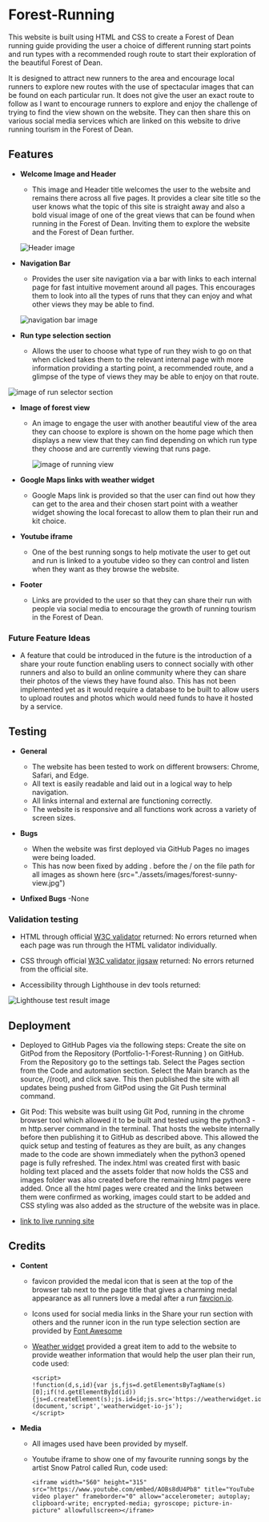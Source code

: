 # Forest-Running

This website is built using HTML and CSS to create a Forest of Dean running guide providing the user a choice of different running start points and run types with a recommended rough route to start their exploration of the beautiful Forest of Dean.

It is designed to attract new runners to the area and encourage local runners to explore new routes with the use of spectacular images that can be found on each particular run. It does not give the user an exact route to follow as I want to encourage runners to explore and enjoy the challenge of trying to find the view shown on the website. They can then share this on various social media services which are linked on this website to drive running tourism in the Forest of Dean.

## Features

- __Welcome Image and Header__

  - This image and Header title welcomes the user to the website and remains there across all five pages. It provides a clear site title so the user knows what the topic of this site is straight away and also a bold visual image of one of the great views that can be found when running in the Forest of Dean. Inviting them to explore the website and the Forest of Dean further.
        
  ![Header image](https://github.com/TheRealBond/Portfolio-1-Forest-Running/blob/main/assets/images/header.png?raw=true)

- __Navigation Bar__ 
    
  - Provides the user site navigation via a bar with links to each internal page for fast intuitive movement around all pages. This encourages them to look into all the types of runs that they can enjoy and what other views they may be able to find.
        
   ![navigation bar image](https://github.com/TheRealBond/Portfolio-1-Forest-Running/blob/main/assets/images/navigationbar.png?raw=true)

- __Run type selection section__
    
  - Allows the user to choose what type of run they wish to go on that when clicked takes them to the relevant internal page with more information providing a starting point, a recommended route, and a glimpse of the type of views they may be able to enjoy on that route.
        
 ![image of run selector section](https://github.com/TheRealBond/Portfolio-1-Forest-Running/blob/main/assets/images/run-selector.png?raw=true)

- __Image of forest view__
        
  - An image to engage the user with another beautiful view of the area they can choose to explore is shown on the home page which then displays a new view that they can find depending on which run type they choose and are currently viewing that runs page.

    ![image of running view](https://github.com/TheRealBond/Portfolio-1-Forest-Running/blob/main/assets/images/running-view-feature.png?raw=true)

- __Google Maps links with weather widget__

  - Google Maps link is provided so that the user can find out how they can get to the area and their chosen start point with a weather widget showing the local forecast to allow them to plan their run and kit choice.
        
- __Youtube iframe__

  - One of the best running songs to help motivate the user to get out and run is linked to a youtube video so they can control and listen when they want as they browse the website.

- __Footer__

  - Links are provided to the user so that they can share their run with people via social media to encourage the growth of running tourism in the Forest of Dean. 

### Future Feature Ideas

  - A feature that could be introduced in the future is the introduction of a share your route function enabling users to connect socially with other runners and also to build an online community where they can share their photos of the views they have found also. This has not been implemented yet as it would require a database to be built to allow users to upload routes and photos which would need funds to have it hosted by a service.


## Testing

- __General__

  - The website has been tested to work on different browsers: Chrome, Safari, and Edge.
  - All text is easily readable and laid out in a logical way to help navigation.
  - All links internal and external are functioning correctly.
  - The website is responsive and all functions work across a variety of screen sizes.

- __Bugs__

  - When the website was first deployed via GitHub Pages no images were being loaded.
  - This has now been fixed by adding . before the / on the file path for all images as shown here (src="./assets/images/forest-sunny-view.jpg")

- __Unfixed Bugs__
  -None

### Validation testing

  - HTML through official [W3C validator](https://validator.w3.org/) returned: No errors returned when each page was run through the HTML validator individually.

  - CSS through official [W3C validator jigsaw](https://jigsaw.w3.org/css-validator/) returned: No errors returned from the official site.

  - Accessibility through Lighthouse in dev tools returned:
    
 ![Lighthouse test result image](https://github.com/TheRealBond/Portfolio-1-Forest-Running/blob/main/assets/images/lighthouse-test-result.png?raw=true)

## Deployment

  - Deployed to GitHub Pages via the following steps:
        Create the site on GitPod from the Repository (Portfolio-1-Forest-Running
        ) on GitHub. From the Repository go to the settings tab. Select the Pages section from the Code and automation section. Select the Main branch as the source, /(root), and click save. This then published the site with all updates being pushed from GitPod using the Git Push terminal command.

  - Git Pod:
        This website was built using Git Pod, running in the chrome browser tool which allowed it to be built and tested using the python3 -m http.server command in the terminal. That hosts the website internally before then publishing it to GitHub as described above. This allowed the quick setup and testing of features as they are built, as any changes made to the code are shown immediately when the python3 opened page is fully refreshed.
        The index.html was created first with basic holding text placed and the assets folder that now holds the CSS and images folder was also created before the remaining html pages were added. Once all the html pages were created and the links between them were confirmed as working, images could start to be added and CSS styling was also added as the structure of the website was in place.

  - [link to live running site](https://therealbond.github.io/Portfolio-1-Forest-Running/)

## Credits 

- __Content__

  - favicon provided the medal icon that is seen at the top of the browser tab next to the page title that gives a charming medal appearance as all runners love a medal after a run [favcion.io](https://favicon.io/emoji-favicons/sports-medal).

  - Icons used for social media links in the Share your run section with others and the runner icon in the run type selection section are provided by [Font Awesome](https://fontawesome.com/)

  - [Weather widget](https://weatherwidget.io/) provided a great item to add to the website to provide weather information that would help the user plan their run, code used: 
    ``` <a class="weatherwidget-io" href="https://forecast7.com/en/51d79n2d62/coleford/" data-label_1="COLEFORD" data-label_2="WEATHER" data-theme="original" >COLEFORD WEATHER</a>
    <script>
    !function(d,s,id){var js,fjs=d.getElementsByTagName(s)[0];if(!d.getElementById(id)){js=d.createElement(s);js.id=id;js.src='https://weatherwidget.io/js/widget.min.js';fjs.parentNode.insertBefore(js,fjs);}}(document,'script','weatherwidget-io-js');
    </script>
    ```

- __Media__

  - All images used have been provided by myself.

  - Youtube iframe to show one of my favourite running songs by the artist Snow Patrol called Run, code used:
    ```
    <iframe width="560" height="315" src="https://www.youtube.com/embed/AOBs8dU4Pb8" title="YouTube video player" frameborder="0" allow="accelerometer; autoplay; clipboard-write; encrypted-media; gyroscope; picture-in-picture" allowfullscreen></iframe>
    ```

